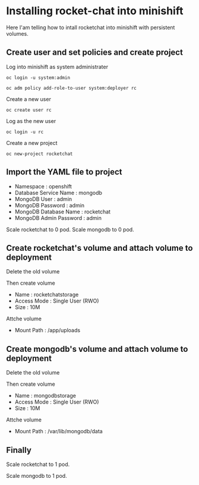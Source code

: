 # Installing rocket-chat into minishift
Here I'am telling how to intall rocketchat into minishift with persistent volumes.


## Create user and set policies and create project
Log into minishift as system administrater
```
oc login -u system:admin
```

```
oc adm policy add-role-to-user system:deployer rc
```
Create a new user
```
oc create user rc
```
Log as the new user
```
oc login -u rc
```
Create a new project
```
oc new-project rocketchat
```
## Import the YAML file to project
* Namespace : openshift
* Database Service Name : mongodb
* MongoDB User : admin
* MongoDB Password : admin
* MongoDB Database Name : rocketchat
* MongoDB Admin Password : admin

Scale rocketchat to 0 pod.
Scale mongodb to 0 pod.

## Create rocketchat's volume and attach volume to deployment
Delete the old volume

Then create volume
* Name : rocketchatstorage
* Access Mode : Single User (RWO) 
* Size : 10M

Attche volume
* Mount Path : /app/uploads

## Create mongodb's volume and attach volume to deployment
Delete the old volume

Then create volume
* Name : mongodbstorage
* Access Mode : Single User (RWO) 
* Size : 10M

Attche volume
* Mount Path : /var/lib/mongodb/data

## Finally
Scale rocketchat to 1 pod.

Scale mongodb to 1 pod.
